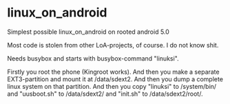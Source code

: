 # linux_on_android
Simplest possible linux_on_android on rooted android 5.0

Most code is stolen from other LoA-projects, of course. I do not know shit. 

Needs busybox and starts with busybox-command "linuksi".

Firstly you root the phone (Kingroot works).
And then you make a separate EXT3-partition and mount it at /data/sdext2.
And then you dump a complete linux system on that partition.
And then you copy "linuksi" to /system/bin/
           and "uusboot.sh" to /data/sdext2/
           and "init.sh" to /data/sdext2/root/.
